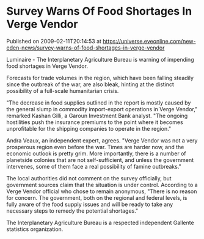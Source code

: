 # Survey Warns Of Food Shortages In Verge Vendor
Published on 2009-02-11T20:14:53 at https://universe.eveonline.com/new-eden-news/survey-warns-of-food-shortages-in-verge-vendor

Luminaire - The Interplanetary Agriculture Bureau is warning of impending food shortages in Verge Vendor. 

Forecasts for trade volumes in the region, which have been falling steadily since the outbreak of the war, are also bleak, hinting at the distinct possibility of a full-scale humanitarian crisis. 

"The decrease in food supplies outlined in the report is mostly caused by the general slump in commodity import-export operations in Verge Vendor," remarked Kashan Gilli, a Garoun Investment Bank analyst. "The ongoing hostilities push the insurance premiums to the point where it becomes unprofitable for the shipping companies to operate in the region."

Andra Veaux, an independent expert, agrees. "Verge Vendor was not a very prosperous region even before the war. Times are harder now, and the economic outlook is pretty grim. More importantly, there is a number of planetside colonies that are not self-sufficient, and unless the government intervenes, some of them face a real possibility of famine outbreaks."

The local authorities did not comment on the survey officially, but government sources claim that the situation is under control. According to a Verge Vendor official who chose to remain anonymous, "There is no reason for concern. The government, both on the regional and federal levels, is fully aware of the food supply issues and will be ready to take any necessary steps to remedy the potential shortages."

The Interplanetary Agriculture Bureau is a respected independent Gallente statistics organization.
